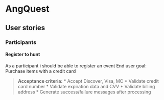 # AngQuest

## User stories

### Participants
#### Register to hunt
As a participant i should be able to register an event
End user goal: Purchase items with a credit card

>   **Acceptance criteria:**
    * Accept Discover, Visa, MC
    * Validate credit card number
    * Validate expiration data and CVV
    * Validate billing address
    * Generate success/failure messages after processing

